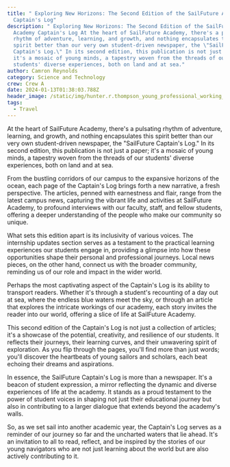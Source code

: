 ```yaml
---
title: " Exploring New Horizons: The Second Edition of the SailFuture Academy
  Captain's Log"
description: " Exploring New Horizons: The Second Edition of the SailFuture
  Academy Captain's Log At the heart of SailFuture Academy, there's a pulsating
  rhythm of adventure, learning, and growth, and nothing encapsulates this
  spirit better than our very own student-driven newspaper, the \"SailFuture
  Captain's Log.\" In its second edition, this publication is not just a paper;
  it's a mosaic of young minds, a tapestry woven from the threads of our
  students' diverse experiences, both on land and at sea."
author: Camron Reynolds
category: Science and Technology
crew: Crew A
date: 2024-01-13T01:38:03.788Z
header_image: /static/img/hunter.r.thompson_young_professional_working_on_laptop_in_studi_dbb10f84-95bc-4977-bbf9-acef7586f058.webp
tags:
  - Travel
---
```

At the heart of SailFuture Academy, there's a pulsating rhythm of adventure, learning, and growth, and nothing encapsulates this spirit better than our very own student-driven newspaper, the "SailFuture Captain's Log." In its second edition, this publication is not just a paper; it's a mosaic of young minds, a tapestry woven from the threads of our students' diverse experiences, both on land and at sea.

From the bustling corridors of our campus to the expansive horizons of the ocean, each page of the Captain's Log brings forth a new narrative, a fresh perspective. The articles, penned with earnestness and flair, range from the latest campus news, capturing the vibrant life and activities at SailFuture Academy, to profound interviews with our faculty, staff, and fellow students, offering a deeper understanding of the people who make our community so unique.

What sets this edition apart is its inclusivity of various voices. The internship updates section serves as a testament to the practical learning experiences our students engage in, providing a glimpse into how these opportunities shape their personal and professional journeys. Local news pieces, on the other hand, connect us with the broader community, reminding us of our role and impact in the wider world.

Perhaps the most captivating aspect of the Captain's Log is its ability to transport readers. Whether it's through a student's recounting of a day out at sea, where the endless blue waters meet the sky, or through an article that explores the intricate workings of our academy, each story invites the reader into our world, offering a slice of life at SailFuture Academy.

This second edition of the Captain's Log is not just a collection of articles; it's a showcase of the potential, creativity, and resilience of our students. It reflects their journeys, their learning curves, and their unwavering spirit of exploration. As you flip through the pages, you'll find more than just words; you'll discover the heartbeats of young sailors and scholars, each beat echoing their dreams and aspirations.

In essence, the SailFuture Captain's Log is more than a newspaper. It's a beacon of student expression, a mirror reflecting the dynamic and diverse experiences of life at the academy. It stands as a proud testament to the power of student voices in shaping not just their educational journey but also in contributing to a larger dialogue that extends beyond the academy's walls.

So, as we set sail into another academic year, the Captain's Log serves as a reminder of our journey so far and the uncharted waters that lie ahead. It's an invitation to all to read, reflect, and be inspired by the stories of our young navigators who are not just learning about the world but are also actively contributing to it.